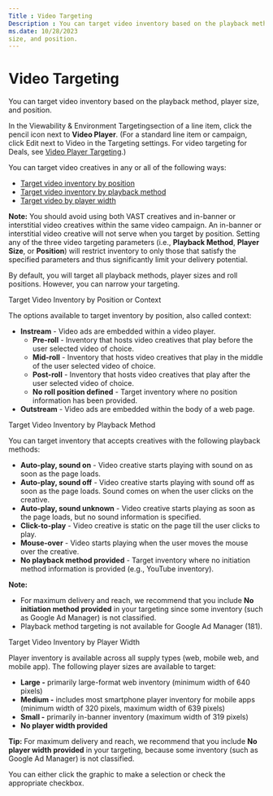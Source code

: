 ```yaml
---
Title : Video Targeting
Description : You can target video inventory based on the playback method, player
ms.date: 10/28/2023
size, and position.
---
```



# Video Targeting



You can target video inventory based on the playback method, player
size, and position.

In the Viewability & Environment
Targetingsection of a line item, click the pencil icon next to
**Video Player**. (For a standard line item or
campaign, click Edit next to
Video in the
Targeting settings. For video
targeting for Deals, see
<a href="video-player-targeting.md" class="xref">Video Player
Targeting</a>.)

You can target video creatives in any or all of the following ways:

- <a href="video-targeting.md#ID-00005144__p_nqr_55q_gkb"
  class="xref">Target video inventory by position</a>
- <a href="video-targeting.md#ID-00005144__p_tfd_w5q_gkb"
  class="xref">Target video inventory by playback method</a>
- <a href="video-targeting.md#ID-00005144__p_lmn_w5q_gkb"
  class="xref">Target video by player width</a>



<b>Note:</b> You should avoid using both VAST
creatives and in-banner or interstitial video creatives within the same
video campaign. An in-banner or interstitial video creative will not
serve when you target by position. Setting any of the three video
targeting parameters (i.e., **Playback Method**, **Player Size**, or
**Position**) will restrict inventory to only those that satisfy the
specified parameters and thus significantly limit your delivery
potential.

By default, you will target all playback methods, player sizes and roll
positions. However, you can narrow your targeting.



Target Video Inventory by Position or Context

The options available to target inventory by position, also called
context:

- **Instream** - Video ads are embedded within a video player.
  - **Pre-roll** - Inventory that hosts video creatives that play before
    the user selected video of choice.
  - **Mid-roll** - Inventory that hosts video creatives that play in the
    middle of the user selected video of choice.
  - **Post-roll** - Inventory that hosts video creatives that play after
    the user selected video of choice.
  - **No roll position defined** - Target inventory where no position
    information has been provided.
- **Outstream** - Video ads are embedded within the body of a web page.

Target Video Inventory by Playback Method

You can target inventory that accepts creatives with the following
playback methods:

- **Auto-play, sound on** - Video creative starts playing with sound on
  as soon as the page loads.
- **Auto-play, sound off** - Video creative starts playing with sound
  off as soon as the page loads. Sound comes on when the user clicks on
  the creative.
- **Auto-play, sound unknown** - Video creative starts playing as soon
  as the page loads, but no sound information is specified.
- **Click-to-play** - Video creative is static on the page till the user
  clicks to play.
- **Mouse-over** - Video starts playing when the user moves the mouse
  over the creative.
- **No playback method provided** - Target inventory where no initiation
  method information is provided (e.g., YouTube inventory).



<b>Note:</b>

- For maximum delivery and reach, we recommend that you include **No
  initiation method provided** in your targeting since some inventory
  (such as Google Ad Manager) is not classified.
- Playback method targeting is not available for Google Ad Manager
  (181).



Target Video Inventory by Player Width

Player inventory is available across all supply types (web, mobile web,
and mobile app). The following player sizes are available to target:

- **Large -** primarily large-format web inventory (minimum width of 640
  pixels)
- **Medium -** includes most smartphone player inventory for mobile apps
  (minimum width of 320 pixels, maximum width of 639 pixels)
- **Small -** primarily in-banner inventory (maximum width of 319
  pixels)
- **No player width provided**



<b>Tip:</b> For maximum delivery and reach, we
recommend that you include **No player width provided** in your
targeting, because some inventory (such as Google Ad Manager) is not
classified.



You can either click the graphic to make a selection or check the
appropriate checkbox.




